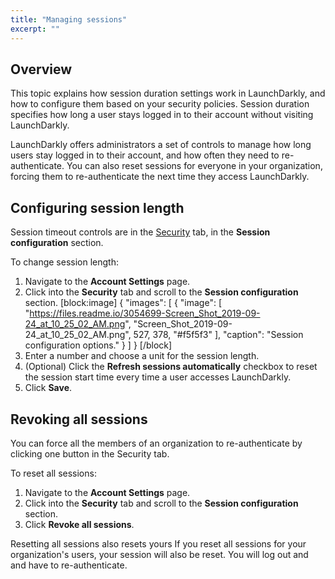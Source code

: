 ```yaml
---
title: "Managing sessions"
excerpt: ""
---
```

## Overview
This topic explains how session duration settings work in LaunchDarkly, and how to configure them based on your security policies. Session duration specifies how long a user stays logged in to their account without visiting LaunchDarkly. 

LaunchDarkly offers administrators a set of controls to manage how long users stay logged in to their account, and how often they need to re-authenticate. You can also reset sessions for everyone in your organization, forcing them to re-authenticate the next time they access LaunchDarkly.
## Configuring session length
Session timeout controls are in the [Security](https://app.launchdarkly.com/settings/#security) tab, in the **Session configuration** section.

To change session length:

1. Navigate to the **Account Settings** page.
2. Click into the **Security** tab and scroll to the **Session configuration** section. 
[block:image]
{
  "images": [
    {
      "image": [
        "https://files.readme.io/3054699-Screen_Shot_2019-09-24_at_10_25_02_AM.png",
        "Screen_Shot_2019-09-24_at_10_25_02_AM.png",
        527,
        378,
        "#f5f5f3"
      ],
      "caption": "Session configuration options."
    }
  ]
}
[/block]
3. Enter a number and choose a unit for the session length. 
4. (Optional) Click the **Refresh sessions automatically** checkbox to reset the session start time every time a user accesses LaunchDarkly.
5. Click **Save**.
## Revoking all sessions
You can force all the members of an organization to re-authenticate by clicking one button in the Security tab.

To reset all sessions:

1. Navigate to the **Account Settings** page.
2. Click into the **Security** tab and scroll to the **Session configuration** section. 
3. Click **Revoke all sessions**.
<Callout intent="alert">
  <CalloutTitle>Resetting all sessions also resets yours</CalloutTitle>
   <CalloutDescription>If you reset all sessions for your organization's users, your session will also be reset. You will log out and and have to re-authenticate.</CalloutDescription>
</Callout>
